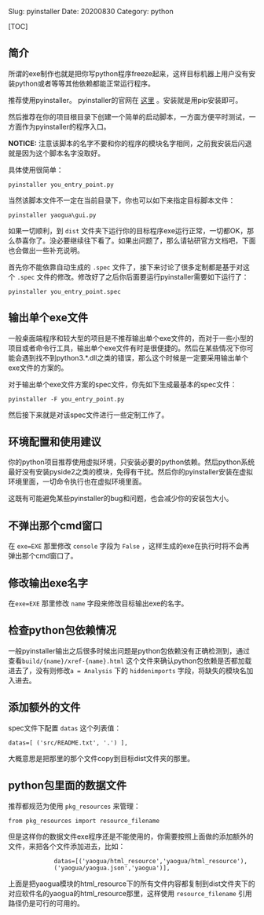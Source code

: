 Slug: pyinstaller
Date: 20200830
Category: python

[TOC]

## 简介

所谓的exe制作也就是把你写python程序freeze起来，这样目标机器上用户没有安装python或者等等其他依赖都能正常运行程序。

推荐使用pyinstaller。 pyinstaller的官网在 [这里](http://www.pyinstaller.org/) 。安装就是用pip安装即可。

然后推荐在你的项目根目录下创建一个简单的启动脚本，一方面方便平时测试，一方面作为pyinstaller的程序入口。

**NOTICE:**  注意该脚本的名字不要和你的程序的模块名字相同，之前我安装后闪退就是因为这个脚本名字没取好。

具体使用很简单：

```text
pyinstaller you_entry_point.py
```

当然该脚本文件不一定在当前目录下，你也可以如下来指定目标脚本文件：

```
pyinstaller yaogua\gui.py
```

如果一切顺利，到 `dist` 文件夹下运行你的目标程序exe运行正常，一切都OK，那么恭喜你了。没必要继续往下看了。如果出问题了，那么请钻研官方文档吧，下面也会做出一些补充说明。

首先你不能依靠自动生成的 `.spec` 文件了，接下来讨论了很多定制都是基于对这个 `.spec` 文件的修改。修改好了之后你后面要运行pyinstaller需要如下运行了：

```text
pyinstaller you_entry_point.spec
```



## 输出单个exe文件

一般桌面端程序和较大型的项目是不推荐输出单个exe文件的，而对于一些小型的项目或者命令行工具，输出单个exe文件有时是很便捷的。然后在某些情况下你可能会遇到找不到python3.*.dll之类的错误，那么这个时候是一定要采用输出单个exe文件的方案的。

对于输出单个exe文件方案的spec文件，你先如下生成最基本的spec文件：

```
pyinstaller -F you_entry_point.py
```

然后接下来就是对该spec文件进行一些定制工作了。



## 环境配置和使用建议

你的python项目推荐使用虚拟环境，只安装必要的python依赖。然后python系统最好没有安装pyside2之类的模块，免得有干扰。然后你的pyinstaller安装在虚拟环境里面，一切命令执行也在虚拟环境里面。

这既有可能避免某些pyinstaller的bug和问题，也会减少你的安装包大小。

## 不弹出那个cmd窗口

在 `exe=EXE` 那里修改 `console` 字段为 `False` ，这样生成的exe在执行时将不会再弹出那个cmd窗口了。

## 修改输出exe名字

在`exe=EXE` 那里修改 `name` 字段来修改目标输出exe的名字。

## 检查python包依赖情况

一般pyinstaller输出之后很多时候出问题是python包依赖没有正确检测到，通过查看`build/{name}/xref-{name}.html` 这个文件来确认python包依赖是否都加载进去了，没有则修改`a = Analysis` 下的 `hiddenimports` 字段，将缺失的模块名加入进去。



## 添加额外的文件

spec文件下配置 `datas` 这个列表值：

```text
datas=[ ('src/README.txt', '.') ],
```

大概意思是把那里的那个文件copy到目标dist文件夹的那里。

## python包里面的数据文件

推荐都规范为使用 `pkg_resources` 来管理：

```
from pkg_resources import resource_filename
```

但是这样你的数据文件exe程序还是不能使用的，你需要按照上面做的添加额外的文件，来把各个文件添加进去，比如：

```
             datas=[('yaogua/html_resource','yaogua/html_resource'),
             ('yaogua/yaogua.json','yaogua')],
```

上面是把yaogua模块的html_resource下的所有文件内容都复制到dist文件夹下的对应软件名的yaogua的html_resource那里，这样使用 `resource_filename` 引用路径仍是可行的可用的。

